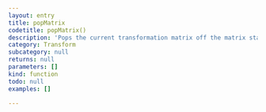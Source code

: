 ```yaml
---
layout: entry
title: popMatrix
codetitle: popMatrix()
description: 'Pops the current transformation matrix off the matrix stack. Understanding pushing and popping requires understanding the concept of a matrix stack. The `pushMatrix()` function saves the current coordinate system to the stack and `popMatrix()` restores the prior coordinate system. `pushMatrix()` and `popMatrix()` are used in conjuction with the other transformation methods and may be embedded to control the scope of the transformations.'
category: Transform
subcategory: null
returns: null
parameters: []
kind: function
todo: null
examples: []

---
```

